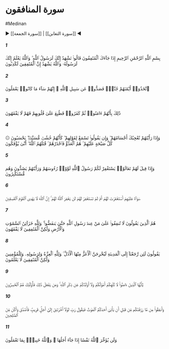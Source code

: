 # سورة المنافقون
#Medinan
▶ [[سورة الجمعة]] | [[سورة التغابن]] ◀
##### 1
<span class="ayah hovertext" data-hover="When the Hypocrites come to thee, they say, 'We bear witness that thou art indeed the Messenger of Allah.' Yea, Allah knoweth that thou art indeed His Messenger, and Allah beareth witness that the Hypocrites are indeed liars.">بِسْمِ ٱللَّهِ ٱلرَّحْمَٰنِ ٱلرَّحِيمِ إِذَا جَآءَكَ ٱلْمُنَٰفِقُونَ قَالُوا۟ نَشْهَدُ إِنَّكَ لَرَسُولُ ٱللَّهِ ۗ وَٱللَّهُ يَعْلَمُ إِنَّكَ لَرَسُولُهُۥ وَٱللَّهُ يَشْهَدُ إِنَّ ٱلْمُنَٰفِقِينَ لَكَٰذِبُونَ</span>
##### 2
<span class="ayah hovertext" data-hover="They have made their oaths a screen (for their misdeeds): thus they obstruct (men) from the Path of Allah: truly evil are their deeds.">ٱتَّخَذُوٓا۟ أَيْمَٰنَهُمْ جُنَّةًۭ فَصَدُّوا۟ عَن سَبِيلِ ٱللَّهِ ۚ إِنَّهُمْ سَآءَ مَا كَانُوا۟ يَعْمَلُونَ</span>
##### 3
<span class="ayah hovertext" data-hover="That is because they believed, then they rejected Faith: So a seal was set on their hearts: therefore they understand not.">ذَٰلِكَ بِأَنَّهُمْ ءَامَنُوا۟ ثُمَّ كَفَرُوا۟ فَطُبِعَ عَلَىٰ قُلُوبِهِمْ فَهُمْ لَا يَفْقَهُونَ</span>
##### 4
<span class="ayah hovertext" data-hover="When thou lookest at them, their exteriors please thee; and when they speak, thou listenest to their words. They are as (worthless as hollow) pieces of timber propped up, (unable to stand on their own). They think that every cry is against them. They are the enemies; so beware of them. The curse of Allah be on them! How are they deluded (away from the Truth)!">۞ وَإِذَا رَأَيْتَهُمْ تُعْجِبُكَ أَجْسَامُهُمْ ۖ وَإِن يَقُولُوا۟ تَسْمَعْ لِقَوْلِهِمْ ۖ كَأَنَّهُمْ خُشُبٌۭ مُّسَنَّدَةٌۭ ۖ يَحْسَبُونَ كُلَّ صَيْحَةٍ عَلَيْهِمْ ۚ هُمُ ٱلْعَدُوُّ فَٱحْذَرْهُمْ ۚ قَٰتَلَهُمُ ٱللَّهُ ۖ أَنَّىٰ يُؤْفَكُونَ</span>
##### 5
<span class="ayah hovertext" data-hover="And when it is said to them, 'Come, the Messenger of Allah will pray for your forgiveness', they turn aside their heads, and thou wouldst see them turning away their faces in arrogance.">وَإِذَا قِيلَ لَهُمْ تَعَالَوْا۟ يَسْتَغْفِرْ لَكُمْ رَسُولُ ٱللَّهِ لَوَّوْا۟ رُءُوسَهُمْ وَرَأَيْتَهُمْ يَصُدُّونَ وَهُم مُّسْتَكْبِرُونَ</span>
##### 6
<span class="ayah hovertext" data-hover="It is equal to them whether thou pray for their forgiveness or not. Allah will not forgive them. Truly Allah guides not rebellious transgressors.">سَوَآءٌ عَلَيْهِمْ أَسْتَغْفَرْتَ لَهُمْ أَمْ لَمْ تَسْتَغْفِرْ لَهُمْ لَن يَغْفِرَ ٱللَّهُ لَهُمْ ۚ إِنَّ ٱللَّهَ لَا يَهْدِى ٱلْقَوْمَ ٱلْفَٰسِقِينَ</span>
##### 7
<span class="ayah hovertext" data-hover="They are the ones who say, 'Spend nothing on those who are with Allah's Messenger, to the end that they may disperse (and quit Medina).' But to Allah belong the treasures of the heavens and the earth; but the Hypocrites understand not.">هُمُ ٱلَّذِينَ يَقُولُونَ لَا تُنفِقُوا۟ عَلَىٰ مَنْ عِندَ رَسُولِ ٱللَّهِ حَتَّىٰ يَنفَضُّوا۟ ۗ وَلِلَّهِ خَزَآئِنُ ٱلسَّمَٰوَٰتِ وَٱلْأَرْضِ وَلَٰكِنَّ ٱلْمُنَٰفِقِينَ لَا يَفْقَهُونَ</span>
##### 8
<span class="ayah hovertext" data-hover="They say, 'If we return to Medina, surely the more honourable (element) will expel therefrom the meaner.' But honour belongs to Allah and His Messenger, and to the Believers; but the Hypocrites know not.">يَقُولُونَ لَئِن رَّجَعْنَآ إِلَى ٱلْمَدِينَةِ لَيُخْرِجَنَّ ٱلْأَعَزُّ مِنْهَا ٱلْأَذَلَّ ۚ وَلِلَّهِ ٱلْعِزَّةُ وَلِرَسُولِهِۦ وَلِلْمُؤْمِنِينَ وَلَٰكِنَّ ٱلْمُنَٰفِقِينَ لَا يَعْلَمُونَ</span>
##### 9
<span class="ayah hovertext" data-hover="O ye who believe! Let not your riches or your children divert you from the remembrance of Allah. If any act thus, the loss is their own.">يَٰٓأَيُّهَا ٱلَّذِينَ ءَامَنُوا۟ لَا تُلْهِكُمْ أَمْوَٰلُكُمْ وَلَآ أَوْلَٰدُكُمْ عَن ذِكْرِ ٱللَّهِ ۚ وَمَن يَفْعَلْ ذَٰلِكَ فَأُو۟لَٰٓئِكَ هُمُ ٱلْخَٰسِرُونَ</span>
##### 10
<span class="ayah hovertext" data-hover="and spend something (in charity) out of the substance which We have bestowed on you, before Death should come to any of you and he should say, 'O my Lord! why didst Thou not give me respite for a little while? I should then have given (largely) in charity, and I should have been one of the doers of good'.">وَأَنفِقُوا۟ مِن مَّا رَزَقْنَٰكُم مِّن قَبْلِ أَن يَأْتِىَ أَحَدَكُمُ ٱلْمَوْتُ فَيَقُولَ رَبِّ لَوْلَآ أَخَّرْتَنِىٓ إِلَىٰٓ أَجَلٍۢ قَرِيبٍۢ فَأَصَّدَّقَ وَأَكُن مِّنَ ٱلصَّٰلِحِينَ</span>
##### 11
<span class="ayah hovertext" data-hover="But to no soul will Allah grant respite when the time appointed (for it) has come; and Allah is well acquainted with (all) that ye do.">وَلَن يُؤَخِّرَ ٱللَّهُ نَفْسًا إِذَا جَآءَ أَجَلُهَا ۚ وَٱللَّهُ خَبِيرٌۢ بِمَا تَعْمَلُونَ</span>
